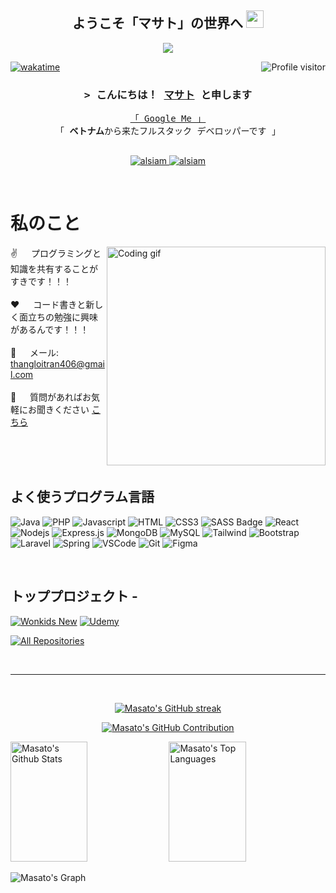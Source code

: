 
<h2 align="center">
  ようこそ「マサト」の世界へ
  <img src="https://media.giphy.com/media/hvRJCLFzcasrR4ia7z/giphy.gif" width="28">
</h2>



<p align="center">
  <a href="https://github.com/alsiam"><img src="https://readme-typing-svg.herokuapp.com/?lines=Self%20Taught%20Programmer;Fullstack%20Developer;1%2B%20years%20of%20coding%20experience;Always%20learning%20new%20things&center=true&width=380&height=45"></a>
</p>



<a href="https://komarev.com/ghpvc/?username=alsiam">
  <img align="right" src="https://komarev.com/ghpvc/?username=alsiam&label=Visitors&color=0e75b6&style=flat" alt="Profile visitor" />
</a>


[![wakatime](https://wakatime.com/badge/user/eebb3dd8-d9b2-40de-9b88-6fd6cac99dbc.svg)](https://wakatime.com/@eebb3dd8-d9b2-40de-9b88-6fd6cac99dbc)

<!-- Intro  -->
<h3 align="center">
        <samp>&gt; こんにちは！
                <b><a target="_blank" href="https://alsiam.com">マサト</a></b>
                と申します
        </samp>
</h3>


<p align="center"> 
  <samp>
    <a href="https://www.google.com/search?q=Al+Siam">「 Google Me 」</a>
    <br>
    「 <b>ベトナム</b>から来たフルスタック デベロッパーです 」
    <br>
    <br>
  </samp>
</p>

<p align="center">
 <a href="https://dev.to/hinerumasato" target="_blank">
  <img src="https://img.shields.io/badge/dev.to-0A0A0A?style=for-the-badge&logo=dev.to&logoColor=white" alt="alsiam" />
 </a>
 <a href="https://www.facebook.com/thangloi.tran.123.3.2/" target="_blank">
  <img src="https://img.shields.io/badge/Facebook-20BEFF?&style=for-the-badge&logo=facebook&logoColor=white" alt="alsiam"  />
  </a> 
</p>
<br />

<!-- About Section -->
 # 私のこと
 
<p>
 <img align="right" width="350" src="/assets/programmer.gif" alt="Coding gif" />
  
 ✌️ &emsp; プログラミングと知識を共有することがすきです！！！ <br/><br/>
 ❤️ &emsp; コード書きと新しく面立ちの勉強に興味があるんです！！！<br/><br/>
 📧 &emsp; メール:　thangloitran406@gmail.com<br/><br/>
 💬 &emsp; 質問があればお気軽にお聞きください [こちら](https://github.com/hinerumasato)

</p>

<br/>
<br/>
<br/>

## よく使うプログラム言語

![Java](https://img.shields.io/badge/Java-ED8B00?style=for-the-badge&logo=openjdk&logoColor=white)
![PHP](	https://img.shields.io/badge/PHP-777BB4?style=for-the-badge&logo=php&logoColor=white)
![Javascript](https://img.shields.io/badge/Javascript-F0DB4F?style=for-the-badge&labelColor=black&logo=javascript&logoColor=F0DB4F)
![HTML](https://img.shields.io/badge/HTML5-E34F26?style=for-the-badge&logo=html5&logoColor=white)
![CSS3](https://img.shields.io/badge/CSS3-1572B6?style=for-the-badge&logo=css3&logoColor=white)
![SASS Badge](https://img.shields.io/badge/Sass-CC6699?style=for-the-badge&logo=sass&logoColor=white)
![React](https://img.shields.io/badge/-React-61DBFB?style=for-the-badge&labelColor=black&logo=react&logoColor=61DBFB)
![Nodejs](https://img.shields.io/badge/Nodejs-3C873A?style=for-the-badge&labelColor=black&logo=node.js&logoColor=3C873A)
![Express.js](https://img.shields.io/badge/Express.js-000000?style=for-the-badge&logo=express&logoColor=white)
![MongoDB](https://img.shields.io/badge/MongoDB-4EA94B?style=for-the-badge&logo=mongodb&logoColor=white)
![MySQL](https://img.shields.io/badge/MySQL-00000F?style=for-the-badge&logo=mysql&logoColor=white)
![Tailwind](https://img.shields.io/badge/Tailwind_CSS-092749?style=for-the-badge&logo=tailwindcss&logoColor=06B6D4&labelColor=000000)
![Bootstrap](https://img.shields.io/badge/Bootstrap-563D7C?style=for-the-badge&logo=bootstrap&logoColor=white)
![Laravel](https://img.shields.io/badge/Laravel-FF2D20?style=for-the-badge&logo=laravel&logoColor=white)
![Spring](https://img.shields.io/badge/Spring-6DB33F?style=for-the-badge&logo=spring&logoColor=white)
![VSCode](https://img.shields.io/badge/Visual_Studio-0078d7?style=for-the-badge&logo=visual%20studio&logoColor=white)
![Git](https://img.shields.io/badge/Git-F05032?style=for-the-badge&logo=git&logoColor=white)
![Figma](https://img.shields.io/badge/Figma-F24E1E?style=for-the-badge&logo=figma&logoColor=white)

<br/>

## トッププロジェクト -
[![Wonkids New](https://github-readme-stats.vercel.app/api/pin/?username=hinerumasato&repo=WonkidsNew)](https://github.com/hinerumasato/WonkidsNew.git)
[![Udemy](https://github-readme-stats.vercel.app/api/pin/?username=hinerumasato&repo=Udemy)](https://github.com/hinerumasato/Udemy.git)

<p align="left">
  <a href="https://github.com/hinerumasato?tab=repositories" target="_blank"><img alt="All Repositories" title="All Repositories" src="https://img.shields.io/badge/-All%20Repos-2962FF?style=for-the-badge&logo=koding&logoColor=white"/></a>
</p>

<br/>
<hr/>
<br/>

<p align="center">
  <a href="https://github.com/hinerumasato">
    <img src="https://github-readme-streak-stats.herokuapp.com/?user=hinerumasato" alt="Masato's GitHub streak"/>
  </a>
</p>

<p align="center">
  <a href="https://github.com/hinerumasato">
    <img src="https://github-profile-summary-cards.vercel.app/api/cards/profile-details?username=hinerumasato" alt="Masato's GitHub Contribution"/>
  </a>
</p>

<a> 
    <a href="https://github.com/hinerumasato"><img alt="Masato's Github Stats" src="https://denvercoder1-github-readme-stats.vercel.app/api?username=hinerumasato&show_icons=true&count_private=true" height="192px" width="49.5%"/></a>
  <a href="https://github.com/hinerumasato"><img alt="Masato's Top Languages" src="https://denvercoder1-github-readme-stats.vercel.app/api/top-langs/?username=hinerumasato&langs_count=8&layout=compact" height="192px" width="49.5%"/></a>
  <br/>
</a>


![Masato's Graph](https://github-readme-activity-graph.vercel.app/graph?username=hinerumasato&custom_title=Masato's%20GitHub%20Activity%20Graph&bg_color=FFFFFF&color=7F3FBF&line=7F3FBF&point=7F3FBF&area_color=FFFFFF&title_color=FFFFFF&area=true)
